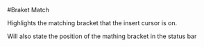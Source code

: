 #Braket Match

Highlights the matching bracket that the insert cursor is on.

Will also state the position of the mathing bracket in the status bar
